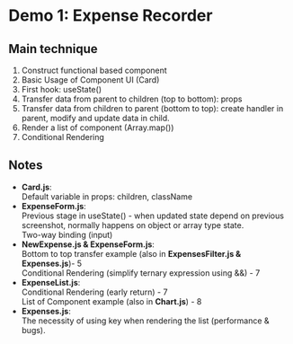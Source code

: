 # Demo 1: Expense Recorder
## Main technique
1. Construct functional based component
2. Basic Usage of Component UI (Card)
3. First hook: useState()
4. Transfer data from parent to children (top to bottom): props
5. Transfer data from children to parent (bottom to top): create handler in parent, modify and update data in child.
6. Render a list of component (Array.map())
7. Conditional Rendering
## Notes
- **Card.js**: <br />Default variable in props: children, className
- **ExpenseForm.js**: <br />
Previous stage in useState() - when updated state depend on previous screenshot, normally happens on object or array type state.<br />
Two-way binding (input)
- **NewExpense.js & ExpenseForm.js**: <br />
Bottom to top transfer example (also in **ExpensesFilter.js & Expenses.js**)- 5 <br />
Conditional Rendering (simplify ternary expression using &&) - 7
- **ExpenseList.js**: <br />
Conditional Rendering (early return) - 7 <br />
List of Component example (also in **Chart.js**) - 8
- **Expenses.js**: <br />
The necessity of using key when rendering the list (performance & bugs).
